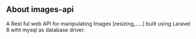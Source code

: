 ## About images-api

A Rest ful web API for manipulating Images [resizing,.....]
built using Laravel 8 wiht mysql as database driver.